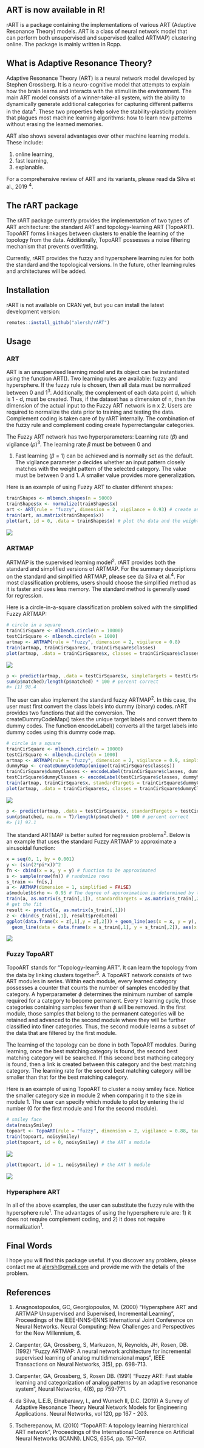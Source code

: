 
## ART is now available in R!

rART is a package containing the implementations of various ART
(Adaptive Resonance Theory) models. ART is a class of neural network
model that can perform both unsupervised and supervised (called ARTMAP)
clustering online. The package is mainly written in Rcpp.

## What is Adaptive Resonance Theory?

Adaptive Resonance Theory (ART) is a neural network model developed by
Stephen Grossberg. It is a neuro-cognitive model that attempts to
explain how the brain learns and interacts with the stimuli in the
environment. The main ART model consists of a winner-take-all system,
with the ability to dynamically generate additional categories for
capturing different patterns in the data<sup>4</sup>. These two
properties help solve the stability-plasticity problem that plagues most
machine learning algorithms: how to learn new patterns without erasing
the learned memories.

ART also shows several advantages over other machine learning models.
These include:

1.  online learning,
2.  fast learning,
3.  explanable.

For a comprehensive review of ART and its variants, please read da Silva
et al., 2019 <sup>4</sup>.

## The rART package

The rART package currently provides the implementation of two types of
ART architecture: the standard ART and topology-learning ART (TopoART).
TopoART forms linkages between clusters to enable the learning of the
topology from the data. Additionally, TopoART possesses a noise
filtering mechanism that prevents overfitting.

Currently, rART provides the fuzzy and hypersphere learning rules for
both the standard and the topological versions. In the future, other
learning rules and architectures will be added.

## Installation

rART is not available on CRAN yet, but you can install the latest
development version:

``` r
remotes::install_github("alersh/rART")
```

## Usage

### ART

ART is an unsupervised learning model and its object can be instantiated
using the function ART(). Two learning rules are available: fuzzy and
hypersphere. If the fuzzy rule is chosen, then all data must be
normalized between 0 and 1<sup>3</sup>. Additionally, the complement of
each data point d, which is 1 - d, must be created. Thus, if the dataset
has a dimension of n, then the dimension of the actual input to the
Fuzzy ART network is n x 2. Users are required to normalize the data
prior to training and testing the data. Complement coding is taken care
of by rART internally. The combination of the fuzzy rule and complement
coding create hyperrectangular categories.

The Fuzzy ART network has two hyperparameters: Learning rate (*β*) and
vigilance (*ρ*)<sup>3</sup>. The learning rate *β* must be between 0 and
1. Fast learning (*β* = 1) can be achieved and is normally set as the
default. The vigilance parameter *ρ* decides whether an input pattern
closely matches with the weight pattern of the selected category. The
value must be between 0 and 1. A smaller value provides more
generalization.

Here is an example of using Fuzzy ART to cluster different shapes:

``` r
trainShapes <- mlbench.shapes(n = 5000)
trainShapes$x <- normalize(trainShapes$x)
art <- ART(rule = "fuzzy", dimension = 2, vigilance = 0.93) # create an ART object
train(art, as.matrix(trainShapes$x)) 
plot(art, id = 0, .data = trainShapes$x) # plot the data and the weights.
```

![](README_files/figure-gfm/unnamed-chunk-3-1.png)<!-- -->

### ARTMAP

ARTMAP is the supervised learning model<sup>2</sup>. rART provides both
the standard and simplified versions of ARTMAP. For the summary
descriptions on the standard and simplified ARTMAP, please see da Silva
et al.<sup>4</sup>. For most classification problems, users should
choose the simplified method as it is faster and uses less memory. The
standard method is generally used for regression.

Here is a circle-in-a-square classification problem solved with the
simplified Fuzzy ARTMAP:

``` r
# circle in a square
trainCirSquare <- mlbench.circle(n = 10000)
testCirSquare <- mlbench.circle(n = 1000)
artmap <- ARTMAP(rule = "fuzzy", dimension = 2, vigilance = 0.8)
train(artmap, trainCirSquare$x, trainCirSquare$classes)
plot(artmap, .data = trainCirSquare$x, classes = trainCirSquare$classes) # create the 2 dimensional plot of the data and the weights
```

![](README_files/figure-gfm/unnamed-chunk-4-1.png)<!-- -->

``` r
p <- predict(artmap, .data = testCirSquare$x, simpleTargets = testCirSquare$classes)
sum(p$matched)/length(p$matched) * 100 # percent correct
#> [1] 98.4
```

The user can also implement the standard fuzzy ARTMAP<sup>2</sup>. In
this case, the user must first convert the class labels into dummy
(binary) codes. rART provides two functions that aid the conversion. The
createDummyCodeMap() takes the unique target labels and convert them to
dummy codes. The function encodeLabel() converts all the target labels
into dummy codes using this dummy code map.

``` r
# circle in a square
trainCirSquare <- mlbench.circle(n = 10000)
testCirSquare <- mlbench.circle(n = 1000)
artmap <- ARTMAP(rule = "fuzzy", dimension = 2, vigilance = 0.9, simplified = FALSE)
dummyMap <- createDummyCodeMap(unique(trainCirSquare$classes))
trainCirSquare$dummyClasses <- encodeLabel(trainCirSquare$classes, dummyMap)
testCirSquare$dummyClasses <- encodeLabel(testCirSquare$classes, dummyMap)
train(artmap, trainCirSquare$x, standardTargets = trainCirSquare$dummyClasses)
plot(artmap, .data = trainCirSquare$x, classes = trainCirSquare$dummyClasses, dummyCodeMap = dummyMap) # create the 2 dimensional plot of the data and the weights
```

![](README_files/figure-gfm/unnamed-chunk-5-1.png)<!-- -->

``` r
p <- predict(artmap, .data = testCirSquare$x, standardTargets = testCirSquare$dummyClasses)
sum(p$matched, na.rm = T)/length(p$matched) * 100 # percent correct
#> [1] 97.1
```

The standard ARTMAP is better suited for regression
problems<sup>2</sup>. Below is an example that uses the standard Fuzzy
ARTMAP to approximate a sinusoidal function:

``` r
x = seq(0, 1, by = 0.001)
y <- (sin(2*pi*x))^2
fn <- cbind(x = x, y = y) # function to be approximated
s <- sample(nrow(fn)) # randomize rows
s_train <- fn[s,]
a <- ARTMAP(dimension = 1, simplified = FALSE)
a$module$b$rho <- 0.95 # The degree of approximation is determined by the vigilance parameter in ART b.
train(a, as.matrix(s_train[,1]), standardTargets = as.matrix(s_train[,2]))
# get the fit
result <- predict(a, as.matrix(s_train[,1])) 
z <- cbind(s_train[,1], result$predicted)
ggplot(data.frame(x = z[,1],y = z[,2])) + geom_line(aes(x = x, y = y), color = "red") +
  geom_line(data = data.frame(x = s_train[,1], y = s_train[,2]), aes(x = x,y = y))
```

![](README_files/figure-gfm/unnamed-chunk-6-1.png)<!-- -->

### Fuzzy TopoART

TopoART stands for “Topology-learning ART”. It can learn the topology
from the data by linking clusters together<sup>5</sup>. A TopoART
network consists of two ART modules in series. Within each module, every
learned category possesses a counter that counts the number of samples
encoded by that category. A hyperparameter *ϕ* determines the minimum
number of sample required for a category to become permanent. Every *τ*
learning cycle, those categories containing samples fewer than *ϕ* will
be removed. In the first module, those samples that belong to the
permanent categories will be retained and advanced to the second module
where they will be further classified into finer categories. Thus, the
second module learns a subset of the data that are filtered by the first
module.

The learning of the topology can be done in both TopoART modules. During
learning, once the best matching category is found, the second best
matching category will be searched. If this second best mathcing
category is found, then a link is created between this category and the
best matching category. The learning rate for the second best matching
category will be smaller than that for the best matching category.

Here is an example of using TopoART to cluster a noisy smiley face.
Notice the smaller category size in module 2 when comparing it to the
size in module 1. The user can specify which module to plot by entering
the id number (0 for the first module and 1 for the second module).

``` r
# smiley face
data(noisySmiley)
topoart <- TopoART(rule = "fuzzy", dimension = 2, vigilance = 0.88, tau = 200, phi = 5)
train(topoart, noisySmiley)
plot(topoart, id = 0, noisySmiley) # the ART a module
```

![](README_files/figure-gfm/unnamed-chunk-7-1.png)<!-- -->

``` r
plot(topoart, id = 1, noisySmiley) # the ART b module
```

![](README_files/figure-gfm/unnamed-chunk-7-2.png)<!-- -->

### Hypersphere ART

In all of the above examples, the user can substitute the fuzzy rule
with the hypersphere rule<sup>1</sup>. The advantages of using the
hypersphere rule are: 1) it does not require complement coding, and 2)
it does not require normalization<sup>1</sup>.

## Final Words

I hope you will find this package useful. If you discover any problem,
please contact me at <alersh@gmail.com> and provide me with the details
of the problem.

## References

1.  Anagnostopoulos, GC, Georgiopoulos, M. (2000) “Hypersphere ART and
    ARTMAP Unsupervised and Supervised, Incremental Learning”,
    Proceedings of the IEEE-INNS-ENNS International Joint Conference on
    Neural Networks. Neural Computing: New Challenges and Perspectives
    for the New Millennium, 6.

2.  Carpenter, GA, Grossberg, S, Markuzon, N, Reynolds, JH, Rosen,
    DB. (1992) “Fuzzy ARTMAP: A neural network architecture for
    incremental supervised learning of analog multidimensional maps”,
    IEEE Transactions on Neural Networks, 3(5), pp. 698-713.

3.  Carpenter, GA, Grossberg, S, Rosen DB. (1991) “Fuzzy ART: Fast
    stable learning and categorization of analog patterns by an adaptive
    resonance system”, Neural Networks, 4(6), pp 759-771.

4.  da Silva, L.E.B, Elnabarawy, I., and Wunsch II, D.C. (2019) A Survey
    of Adaptive Resonance Theory Neural Network Models for Engineering
    Applications. Neural Networks, vol 120, pp 167 - 203.

5.  Tscherepanow, M. (2010) “TopoART: A topology learning hierarchical
    ART network”, Proceedings of the International Conference on
    Artificial Neural Networks (ICANN). LNCS, 6354, pp. 157–167.

